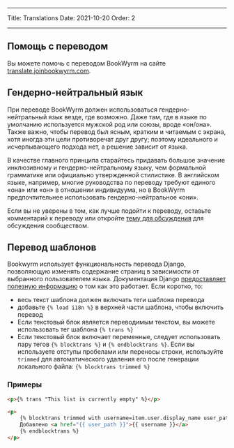 - - -
Title: Translations Date: 2021-10-20 Order: 2
- - -

## Помощь с переводом

Вы можете помочь с переводом BookWyrm на сайте [translate.joinbookwyrm.com](https://translate.joinbookwyrm.com/).

## Гендерно-нейтральный язык

При переводе BookWyrm должен использоваться гендерно-нейтральный язык везде, где возможно. Даже там, где в языке по умолчанию используется мужской род или союзы, вроде «он/она». Также важно, чтобы перевод был ясным, кратким и читаемым с экрана, хотя иногда эти цели противоречат друг другу; поэтому идеального и исчерпывающего подхода нет, а решение зависит от языка.

В качестве главного принципа старайтесь придавать большое значение инклюзивному и гендерно-нейтральному языку, чем формальной грамматике или официально утвержденной стилистике. В английском языке, например, многие руководства по переводу требуют единого «она» или «он» в отношении индивидуума, но в BookWyrm предпочтительнее использовать гендерно-нейтральное «они».

Если вы не уверены в том, как лучше подойти к переводу, оставьте комментарий к переводу или откройте [тему для обсуждения](https://translate.joinbookwyrm.com/project/bookwyrm/discussions) для обсуждения сообществом.

## Перевод шаблонов

Bookwyrm использует функциональность перевода Django, позволяющую изменять содержание страниц в зависимости от выбранного пользователем языка. Документация Django [предоставляет полезную информацию](https://docs.djangoproject.com/en/3.2/topics/i18n/translation/#internationalization-in-template-code) о том как это работает. Если коротко, то:

* весь текст шаблона должен включать теги шаблона перевода
* добавьте `{% load i18n %}` в верхней части шаблона, чтобы включить перевод
* Если текстовый блок является переводимым текстом, вы можете использовать тег шаблона `{% trans %}`
* Если текстовый блок включает переменные, следует использовать пару тегов `{% blocktrans %}` и `{% endblocktrans %}`. Если вы используете отступы пробелами или переносы строки, используйте `trimmed` для автоматического удаления его после генерации локального файла: `{% blocktrans trimmed %}`

### Примеры

```html
<p>{% trans "This list is currently empty" %}</p>

<p>
    {% blocktrans trimmed with username=item.user.display_name user_path=item.user.local_path %}
    Добавлено <a href="{{ user_path }}">{{ username }}</a>
    {% endblocktrans %}
</p>
```
